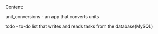 Content:

unit_conversions - an app that converts units

todo - to-do list that writes and reads tasks from the database(MySQL)
